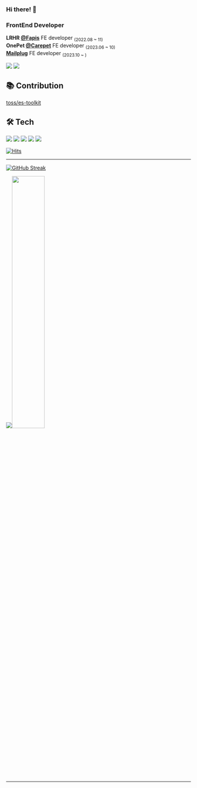 <h3>Hi there! 👋 </h2>

### FrontEnd Developer  
<span> **LRHR [@Fapis](https://fapis.io/)** FE developer  <sub>(2022.08 ~ 11)</sub></span> <br/>
<span> **OnePet [@Carepet](https://www.carepet.io/)** FE developer  <sub>(2023.06 ~ 10)</sub> </span> <br/>
<span> **[Mailplug](https://www.mailplug.com/)** FE developer <sub>(2023.10 ~ )</sub> </span>

<a href="https://duck-blog-v2-duck-98.vercel.app/"><img src="https://img.shields.io/badge/Blog-3DDC84?style=for-the-badge&logo=Blogger&logoColor=white"/></a> <a href="https://miniature-river-6e1.notion.site/1f9e3f41d31f49aa954cdb9d1b9bcab4"><img src="https://img.shields.io/badge/Notion-000000?style=for-the-badge&logo=Notion&logoColor=white"></a>


## 📚 Contribution  

[toss/es-toolkit](https://github.com/toss/es-toolkit)


## 🛠 Tech

<img src="https://img.shields.io/badge/React-61DAFB?style=flat&logo=React&logoColor=white"/> <img src="https://img.shields.io/badge/Typescript-3178C6?style=flat&logo=Typescript&logoColor=white"/> <img src="https://img.shields.io/badge/Redux-764ABC?style=flat&logo=Redux&logoColor=white"/> <img src="https://img.shields.io/badge/React Query-FF4154?style=flat&logo=React Query&logoColor=white"/> <img src="https://img.shields.io/badge/styled-components-DB7093?style=flat&logo=styled-components&logoColor=white"/>


[![Hits](https://hits.seeyoufarm.com/api/count/incr/badge.svg?url=https%3A%2F%2Fgithub.com%2FDuck-98&count_bg=%2379C83D&title_bg=%23555555&icon=&icon_color=%23E7E7E7&title=hits&edge_flat=false)](https://hits.seeyoufarm.com)

---

[![GitHub Streak](https://github-readme-streak-stats.herokuapp.com/?user=Duck-98&theme=tokyonight)](https://git.io/streak-stats)
  
<img src="https://github-readme-stats.vercel.app/api/top-langs/?username=Duck-98&exclude_repo=Duck-98.github.io&layout=compact&theme=tokyonight" /><img src="https://github-readme-stats.vercel.app/api?username=Duck-98&theme=tokyonight&show_icons=true" width="42%" />

---





<br/>
<br/>
<br/>

  
